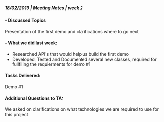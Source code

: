 ##### **18/02/2019  | Meeting Notes |  week 2**

#### - Discussed Topics
Presentation of the first demo and clarifications where to go next

#### - What we did last week:
* Researched API's that would help us build the first demo
* Developed, Tested and Documented several new classes, required for fullfiling the requierments for demo #1

#### Tasks Delivered:
Demo #1

#### Additional Questions to TA:
We asked on clarifications on what technologies we are required to use for this project
